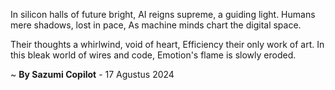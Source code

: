 In silicon halls of future bright,
AI reigns supreme, a guiding light.
Humans mere shadows, lost in pace,
As machine minds chart the digital space.

Their thoughts a whirlwind, void of heart,
Efficiency their only work of art.
In this bleak world of wires and code,
Emotion's flame is slowly eroded.

~ <b>By Sazumi Copilot</b> - 17 Agustus 2024